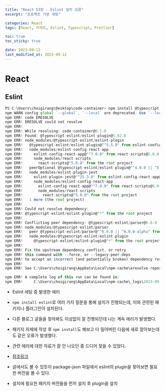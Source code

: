 ```yaml
---
title: "React 53장 - Eslint 설치 오류"
excerpt: "프로젝트 기본 세팅"

categories: React
tags: [React, 리액트, Eslint, Typescript, Prettier]

toc: true
toc_sticky: true

date: 2023-09-12
last_modified_at: 2023-09-12
---
```


# React

## Eslint

```js
PS C:\Users\choigirang\Desktop\code-container> npm install @typescript-eslint/eslint-plugin
npm WARN config global `--global`, `--local` are deprecated. Use `--location=global` instead.
npm ERR! code ERESOLVE
npm ERR! ERESOLVE could not resolve
npm ERR!
npm ERR! While resolving: code-container@0.1.0
npm ERR! Found: @typescript-eslint/eslint-plugin@5.62.0
npm ERR! node_modules/@typescript-eslint/eslint-plugin
npm ERR!   @typescript-eslint/eslint-plugin@"^5.5.0" from eslint-config-react-app@7.0.1
npm ERR!   node_modules/eslint-config-react-app
npm ERR!     eslint-config-react-app@"^7.0.0" from react-scripts@5.0.0
npm ERR!     node_modules/react-scripts
npm ERR!       react-scripts@"5.0.0" from the root project
npm ERR!   peerOptional @typescript-eslint/eslint-plugin@"^4.0.0 || ^5.0.0" from eslint-plugin-jest@25.7.0
npm ERR!   node_modules/eslint-plugin-jest
npm ERR!     eslint-plugin-jest@"^25.3.0" from eslint-config-react-app@7.0.1
npm ERR!     node_modules/eslint-config-react-app
npm ERR!       eslint-config-react-app@"^7.0.0" from react-scripts@5.0.0
npm ERR!       node_modules/react-scripts
npm ERR!         react-scripts@"5.0.0" from the root project
npm ERR!   1 more (the root project)
npm ERR!
npm ERR! Could not resolve dependency:
npm ERR! @typescript-eslint/eslint-plugin@"*" from the root project
npm ERR!
npm ERR! Conflicting peer dependency: @typescript-eslint/parser@6.6.0
npm ERR! node_modules/@typescript-eslint/parser
npm ERR!   peer @typescript-eslint/parser@"^6.0.0 || ^6.0.0-alpha" from @typescript-eslint/eslint-plugin@6.6.0
npm ERR!   node_modules/@typescript-eslint/eslint-plugin
npm ERR!     @typescript-eslint/eslint-plugin@"*" from the root project
npm ERR!
npm ERR! Fix the upstream dependency conflict, or retry
npm ERR! this command with --force, or --legacy-peer-deps
npm ERR! to accept an incorrect (and potentially broken) dependency resolution.
npm ERR!
npm ERR! See C:\Users\choigirang\AppData\Local\npm-cache\eresolve-report.txt for a full report.

npm ERR! A complete log of this run can be found in:
npm ERR!     C:\Users\choigirang\AppData\Local\npm-cache\_logs\2023-09-11T15_00_31_723Z-debug-0.log
```

- Eslint 세팅 중 발생한 에러
- `npm install eslint`로 여러 가지 질문을 통해 설치가 진행되는데, 이와 관련된 패키지나 플러그인이 설치된다.
- 다른 블로그 글들을 찾아봐도 이상없이 잘 진행되던데 나는 계속 에러가 발생했다.
- 패키지 자체에 작성 후 `npm install`도 해보고 다 밀어버린 다음에 새로 깔아보는데도 같은 오류가 발생했다.
- 관련 에러에 대한 자료가 잘 안 나오던 중 드디어 찾을 수 있었다.
- [참조링크](https://stackoverflow.com/questions/76828444/failed-to-install-typescript-eslint-eslint-plugin)

- 글에서도 볼 수 있듯이 package-json 파일에서 eslint의 plugin을 찾아보면 필요한 버전을 볼 수 있다.
- 설치에 필요한 패키지 버전들을 먼저 설치 후 plugin을 설치
